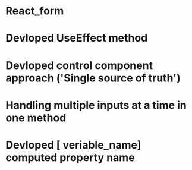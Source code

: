 # React_form
# Devloped UseEffect method
# Devloped control component approach ('Single source of truth')
# Handling multiple inputs at a time in one method
# Devloped [ veriable_name] computed property name
